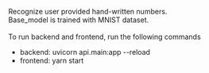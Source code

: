 Recognize user provided hand-written numbers.  
Base_model is trained with MNIST dataset.   
<br/>
To run backend and frontend, run the following commands  
* backend: uvicorn api.main:app --reload  
* frontend: yarn start  
